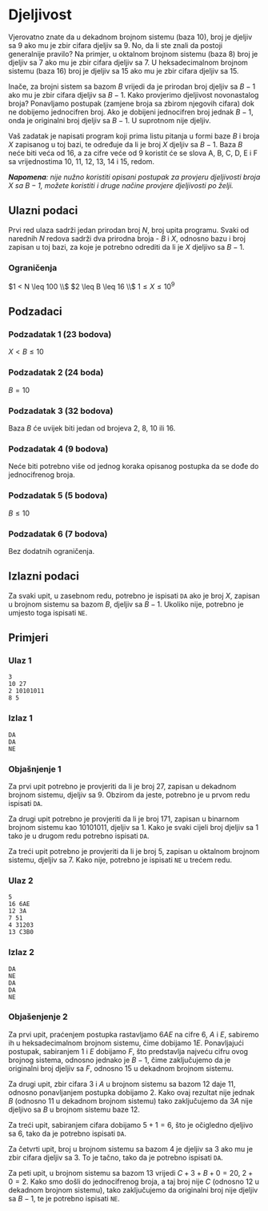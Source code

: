 # Djeljivost

Vjerovatno znate da u dekadnom brojnom sistemu (baza 10), broj je djeljiv sa 9 ako mu je zbir cifara djeljiv sa 9. No, da li ste znali da postoji generalnije pravilo? Na primjer, u oktalnom brojnom sistemu (baza 8) broj je djeljiv sa 7 ako mu je zbir cifara djeljiv sa 7. U heksadecimalnom brojnom sistemu (baza 16) broj je djeljiv sa 15 ako mu je zbir cifara djeljiv sa 15. 

Inače, za brojni sistem sa bazom $B$ vrijedi da je prirodan broj djeljiv sa $B-1$ ako mu je zbir cifara djeljiv sa $B-1$. Kako provjerimo djeljivost novonastalog broja? Ponavljamo postupak (zamjene broja sa zbirom njegovih cifara) dok ne dobijemo jednocifren broj. Ako je dobijeni jednocifren broj jednak $B-1$, onda je originalni broj djeljiv sa $B-1$. U suprotnom nije djeljiv.

Vaš zadatak je napisati program koji prima listu pitanja u formi baze $B$ i broja $X$ zapisanog u toj bazi, te određuje da li je broj $X$ djeljiv sa $B-1$. Baza $B$ neće biti veća od 16, a za cifre veće od 9 koristit će se slova A, B, C, D, E i F sa vrijednostima 10, 11, 12, 13, 14 i 15, redom.

***Napomena**: nije nužno koristiti opisani postupak za provjeru djeljivosti broja $X$ sa $B-1$, možete koristiti i druge načine provjere djeljivosti po želji.*

## Ulazni podaci

Prvi red ulaza sadrži jedan prirodan broj $N$, broj upita programu.
Svaki od narednih $N$ redova sadrži dva prirodna broja - $B$ i $X$, odnosno bazu i broj zapisan u toj bazi, za koje je potrebno odrediti da li je $X$ djeljivo sa $B-1$.

### Ograničenja

$1 < N \leq 100 \\$ 
$2 \leq B \leq 16 \\$
$1 \leq X \leq 10^9$


## Podzadaci

### Podzadatak 1 (23 bodova)
$X < B \leq 10$

### Podzadatak 2 (24 boda)
$B = 10$

### Podzadatak 3 (32 bodova)
Baza $B$ će uvijek biti jedan od brojeva $2$, $8$, $10$ ili $16$.

### Podzadatak 4 (9 bodova)
Neće biti potrebno više od jednog koraka opisanog postupka da se dođe do jednocifrenog broja.

### Podzadatak 5 (5 bodova)
$B \leq 10$

### Podzadatak 6 (7 bodova)
Bez dodatnih ograničenja.

## Izlazni podaci

Za svaki upit, u zasebnom redu, potrebno je ispisati `DA` ako je broj $X$, zapisan u brojnom sistemu sa bazom $B$, djeljiv sa $B-1$. Ukoliko nije, potrebno je umjesto toga ispisati `NE`.

## Primjeri
### Ulaz 1
```
3
10 27
2 10101011
8 5
```
### Izlaz 1
```
DA
DA
NE
```
### Objašnjenje 1
Za prvi upit potrebno je provjeriti da li je broj $27$, zapisan u dekadnom brojnom sistemu, djeljiv sa 9. Obzirom da jeste, potrebno je u prvom redu ispisati `DA`.

Za drugi upit potrebno je provjeriti da li je broj $171$, zapisan u binarnom brojnom sistemu kao $10101011$, djeljiv sa $1$. Kako je svaki cijeli broj djeljiv sa $1$ tako je u drugom redu potrebno ispisati `DA`.

Za treći upit potrebno je provjeriti da li je broj $5$, zapisan u oktalnom brojnom sistemu, djeljiv sa $7$. Kako nije, potrebno je ispisati `NE` u trećem redu. 

### Ulaz 2
```
5
16 6AE
12 3A
7 51
4 31203
13 C3B0
```
### Izlaz 2
```
DA
NE
DA
DA
NE
```
### Objašenjenje 2
Za prvi upit, praćenjem postupka rastavljamo $6AE$ na cifre $6$, $A$ i $E$, sabiremo ih u heksadecimalnom brojnom sistemu, čime dobijamo $1E$. Ponavljajući postupak, sabiranjem $1$ i $E$ dobijamo $F$, što predstavlja najveću cifru ovog brojnog sistema, odnosno jednako je $B-1$, čime zaključujemo da je originalni broj djeljiv sa $F$, odnosno $15$ u dekadnom brojnom sistemu.

Za drugi upit, zbir cifara $3$ i $A$ u brojnom sistemu sa bazom 12 daje $11$, odnosno ponavljanjem postupka dobijamo $2$. Kako ovaj rezultat nije jednak $B$ (odnosno $11$ u dekadnom brojnom sistemu) tako zaključujemo da $3A$ nije djeljivo sa $B$ u brojnom sistemu baze 12.

Za treći upit, sabiranjem cifara dobijamo $5+1=6$, što je očigledno djeljivo sa $6$, tako da je potrebno ispisati `DA`.

Za četvrti upit, broj u brojnom sistemu sa bazom $4$ je djeljiv sa $3$ ako mu je zbir cifara djeljiv sa $3$. To je tačno, tako da je potrebno ispisati `DA`.

Za peti upit, u brojnom sistemu sa bazom 13 vrijedi $C+3+B+0 = 20$, $2+0=2$. Kako smo došli do jednocifrenog broja, a taj broj nije $C$ (odnosno 12 u dekadnom brojnom sistemu), tako zaključujemo da originalni broj nije djeljiv sa $B-1$, te je potrebno ispisati `NE`.